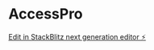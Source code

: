 # AccessPro

[Edit in StackBlitz next generation editor ⚡️](https://stackblitz.com/~/github.com/Alejo10cortes/AccessPro)
